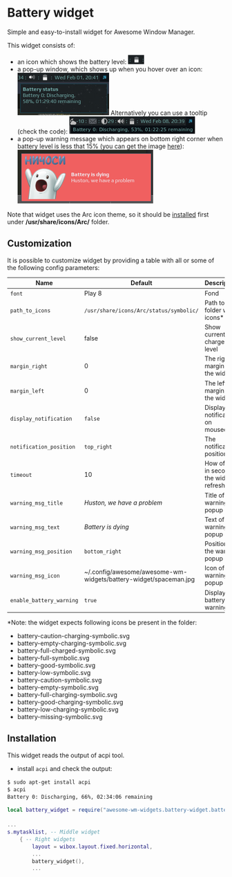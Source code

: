 # Battery widget

Simple and easy-to-install widget for Awesome Window Manager.

This widget consists of:

 - an icon which shows the battery level:
 ![Battery Widget](./bat-wid-1.png)
 - a pop-up window, which shows up when you hover over an icon:
 ![Battery Widget](./bat-wid-2.png)
 Alternatively you can use a tooltip (check the code):
 ![Battery Widget](./bat-wid-22.png)
 - a pop-up warning message which appears on bottom right corner when battery level is less that 15% (you can get the image [here](https://vk.com/images/stickers/1933/512.png)):
 ![Battery Widget](./bat-wid-3.png)

Note that widget uses the Arc icon theme, so it should be [installed](https://github.com/horst3180/arc-icon-theme#installation) first under **/usr/share/icons/Arc/** folder.

## Customization

It is possible to customize widget by providing a table with all or some of the following config parameters:

| Name | Default | Description |
|---|---|---|
| `font` | Play 8 | Fond |
| `path_to_icons` | `/usr/share/icons/Arc/status/symbolic/` | Path to the folder with icons* |
| `show_current_level`| false | Show current charge level |
| `margin_right`|0| The right margin of the widget|
| `margin_left`|0| The left margin of the widget|
| `display_notification` | `false` | Display a notification on mouseover |
| `notification_position` | `top_right` | The notification position |
| `timeout` | 10 | How often in seconds the widget refreshes |
| `warning_msg_title` | _Huston, we have a problem_ | Title of the warning popup |
| `warning_msg_text` | _Battery is dying_ | Text of the warning popup |
| `warning_msg_position` | `bottom_right` | Position of the warning popup |
| `warning_msg_icon` | ~/.config/awesome/awesome-wm-widgets/battery-widget/spaceman.jpg | Icon of the warning popup |
| `enable_battery_warning` | `true` | Display low battery warning |

*Note: the widget expects following icons be present in the folder:

 - battery-caution-charging-symbolic.svg
 - battery-empty-charging-symbolic.svg
 - battery-full-charged-symbolic.svg
 - battery-full-symbolic.svg
 - battery-good-symbolic.svg
 - battery-low-symbolic.svg
 - battery-caution-symbolic.svg
 - battery-empty-symbolic.svg
 - battery-full-charging-symbolic.svg
 - battery-good-charging-symbolic.svg
 - battery-low-charging-symbolic.svg
 - battery-missing-symbolic.svg

## Installation

This widget reads the output of acpi tool.
- install `acpi` and check the output:

```bash
$ sudo apt-get install acpi
$ acpi
Battery 0: Discharging, 66%, 02:34:06 remaining
```

```lua
local battery_widget = require("awesome-wm-widgets.battery-widget.battery")

...
s.mytasklist, -- Middle widget
	{ -- Right widgets
    	layout = wibox.layout.fixed.horizontal,
		...
		battery_widget(),
		...
```
